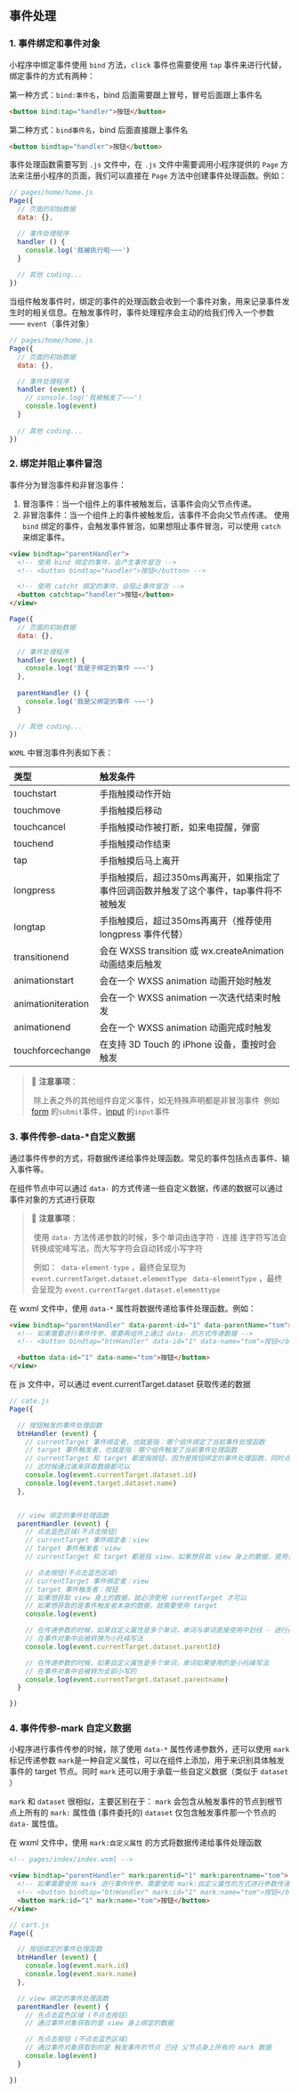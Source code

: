 ## 事件处理

### 1. 事件绑定和事件对象

小程序中绑定事件使用 `bind` 方法，`click` 事件也需要使用 `tap` 事件来进行代替，绑定事件的方式有两种：

第一种方式：`bind:事件名`，bind 后面需要跟上冒号，冒号后面跟上事件名
```html
<button bind:tap="handler">按钮</button>
```

第二种方式：`bind事件名`，bind 后面直接跟上事件名
```html
<button bindtap="handler">按钮</button>
```

事件处理函数需要写到 `.js` 文件中，在 `.js` 文件中需要调用小程序提供的 `Page` 方法来注册小程序的页面，我们可以直接在 `Page` 方法中创建事件处理函数。例如：

```js
// pages/home/home.js
Page({
  // 页面的初始数据
  data: {},

  // 事件处理程序
  handler () {
    console.log('我被执行啦~~~')
  }
    
  // 其他 coding...
})
```

当组件触发事件时，绑定的事件的处理函数会收到一个事件对象，用来记录事件发生时的相关信息。在触发事件时，事件处理程序会主动的给我们传入一个参数 —— `event`（事件对象）

```js
// pages/home/home.js
Page({
  // 页面的初始数据
  data: {},

  // 事件处理程序
  handler (event) {
    // console.log('我被触发了~~~')
    console.log(event)
  }
    
  // 其他 coding...
})
```

### 2. 绑定并阻止事件冒泡

事件分为冒泡事件和非冒泡事件：
1. 冒泡事件：当一个组件上的事件被触发后，该事件会向父节点传递。
2. 非冒泡事件：当一个组件上的事件被触发后，该事件不会向父节点传递。
使用 `bind` 绑定的事件，会触发事件冒泡，如果想阻止事件冒泡，可以使用 `catch` 来绑定事件。
```html
<view bindtap="parentHandler">
  <!-- 使用 bind 绑定的事件，会产生事件冒泡 -->
  <!-- <button bindtap="handler">按钮</button> -->

  <!-- 使用 catcht 绑定的事件，会阻止事件冒泡 -->
  <button catchtap="handler">按钮</button>
</view>

```

```js
Page({
  // 页面的初始数据
  data: {},

  // 事件处理程序
  handler (event) {
    console.log('我是子绑定的事件 ~~~')
  },
  
  parentHandler () {
    console.log('我是父绑定的事件 ~~~')
  }
    
  // 其他 coding...
})
```

`WXML` 中冒泡事件列表如下表：

| 类型               | 触发条件                                                     |
| :----------------- | :----------------------------------------------------------- |
| touchstart         | 手指触摸动作开始                                             |
| touchmove          | 手指触摸后移动                                               |
| touchcancel        | 手指触摸动作被打断，如来电提醒，弹窗                         |
| touchend           | 手指触摸动作结束                                             |
| tap                | 手指触摸后马上离开                                           |
| longpress          | 手指触摸后，超过350ms再离开，如果指定了事件回调函数并触发了这个事件，tap事件将不被触发 |
| longtap            | 手指触摸后，超过350ms再离开（推荐使用 longpress 事件代替）   |
| transitionend      | 会在 WXSS transition 或 wx.createAnimation 动画结束后触发    |
| animationstart     | 会在一个 WXSS animation 动画开始时触发                       |
| animationiteration | 会在一个 WXSS animation 一次迭代结束时触发                   |
| animationend       | 会在一个 WXSS animation 动画完成时触发                       |
| touchforcechange   | 在支持 3D Touch 的 iPhone 设备，重按时会触发                 |

> 📌 **注意事项**：
>
> ​       除上表之外的其他组件自定义事件，如无特殊声明都是非冒泡事件
> ​       例如 [form](https://developers.weixin.qq.com/miniprogram/dev/component/form.html) 的`submit`事件，[input](https://developers.weixin.qq.com/miniprogram/dev/component/input.html) 的`input`事件

### 3. 事件传参-data-*自定义数据


通过事件传参的方式，将数据传递给事件处理函数。常见的事件包括点击事件、输入事件等。

在组件节点中可以通过 `data-` 的方式传递一些自定义数据，传递的数据可以通过事件对象的方式进行获取

> 📌 **注意事项**：
>
> ​	使用 `data-` 方法传递参数的时候，多个单词由连字符 `-` 连接
> ​	连字符写法会转换成驼峰写法，而大写字符会自动转成小写字符
> 
> ​	例如：
> ​		`data-element-type` ，最终会呈现为 `event.currentTarget.dataset.elementType `
> ​		`data-elementType` ，最终会呈现为 `event.currentTarget.dataset.elementtype`

在 wxml 文件中，使用 `data-*` 属性将数据传递给事件处理函数。例如：

```html
<view bindtap="parentHandler" data-parent-id="1" data-parentName="tom">
  <!-- 如果需要进行事件传参，需要再组件上通过 data- 的方式传递数据 -->
  <!-- <button bindtap="btnHandler" data-id="1" data-name="tom">按钮</button> -->

  <button data-id="1" data-name="tom">按钮</button>
</view>
```

在 js 文件中，可以通过 event.currentTarget.dataset 获取传递的数据

```js
// cate.js
Page({

  // 按钮触发的事件处理函数
  btnHandler (event) {
    // currentTarget 事件绑定者，也就是指：哪个组件绑定了当前事件处理函数
    // target 事件触发者，也就是指：哪个组件触发了当前事件处理函数
    // currentTarget 和 target 都是指按钮，因为是按钮绑定的事件处理函数，同时点击按钮触发事件处理函数
    // 这时候通过谁来获取数据都可以
    console.log(event.currentTarget.dataset.id)
    console.log(event.target.dataset.name)
  },


  // view 绑定的事件处理函数
  parentHandler (event) {
    // 点击蓝色区域(不点击按钮)
    // currentTarget 事件绑定者：view
    // target 事件触发者：view
    // currentTarget 和 target 都是指 view，如果想获取 view 身上的数据，使用谁都可以

    // 点击按钮(不点击蓝色区域)
    // currentTarget 事件绑定者：view
    // target 事件触发者：按钮
    // 如果想获取 view 身上的数据，就必须使用 currentTarget 才可以
    // 如果想获取的是事件触发者本身的数据，就需要使用 target
    console.log(event)

    // 在传递参数的时候，如果自定义属性是多个单词，单词与单词直接使用中划线 - 进行连接
    // 在事件对象中会被转换为小托峰写法
    console.log(event.currentTarget.dataset.parentId)

    // 在传递参数的时候，如果自定义属性是多个单词，单词如果使用的是小托峰写法
    // 在事件对象中会被转为全部小写的
    console.log(event.currentTarget.dataset.parentname)
  }

})

```

### 4. 事件传参-mark 自定义数据

小程序进行事件传参的时候，除了使用 `data-*` 属性传递参数外，还可以使用 `mark` 标记传递参数
`mark`是一种自定义属性，可以在组件上添加，用于来识别具体触发事件的 target 节点。同时 `mark` 还可以用于承载一些自定义数据（类似于 `dataset` ）

`mark` 和 `dataset` 很相似，主要区别在于：
`mark` 会包含从触发事件的节点到根节点上所有的 `mark:` 属性值 (事件委托的)
`dataset` 仅包含触发事件那一个节点的 `data-` 属性值。

在 wxml 文件中，使用 `mark:自定义属性` 的方式将数据传递给事件处理函数

```html
<!-- pages/index/index.wxml -->

<view bindtap="parentHandler" mark:parentid="1" mark:parentname="tom">
  <!-- 如果需要使用 mark 进行事件传参，需要使用 mark:自定义属性的方式进行参数传递 -->
  <!-- <button bindtap="btnHandler" mark:id="1" mark:name="tom">按钮</button> -->
  <button mark:id="1" mark:name="tom">按钮</button>
</view>
```


```js
// cart.js
Page({

  // 按钮绑定的事件处理函数
  btnHandler (event) {
    console.log(event.mark.id)
    console.log(event.mark.name)
  },

  // view 绑定的事件处理函数
  parentHandler (event) {
    // 先点击蓝色区域 (不点击按钮)
    // 通过事件对象获取的是 view 身上绑定的数据

    // 先点击按钮 (不点击蓝色区域)
    // 通过事件对象获取到的是 触发事件的节点 已经 父节点身上所有的 mark 数据
    console.log(event)
  }

})

```
